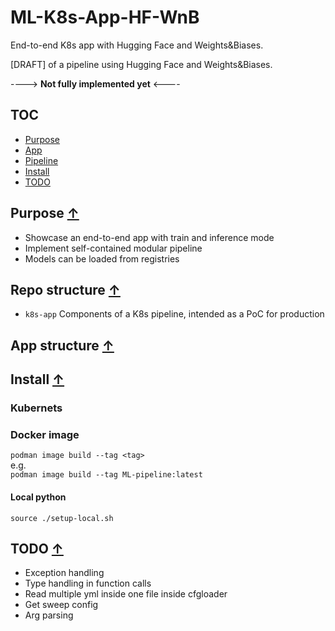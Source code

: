 # ML-K8s-App-HF-WnB

End-to-end K8s app with Hugging Face and Weights&amp;Biases.

[DRAFT] of a pipeline using Hugging Face and Weights&Biases.

----> **Not fully implemented yet** <----

## TOC

* [Purpose](./README.md#purpose-)
* [App](./README.md#app-)
* [Pipeline](./README.md#pipeline-)
* [Install](./README.md#install-)
* [TODO](./README.md#todo-)

## Purpose [↑](./README.md#ml-k8s-app-hf-wnb-)

* Showcase an end-to-end app with train and inference mode
* Implement self-contained modular pipeline
* Models can be loaded from registries 

## Repo structure [↑](./README.md#ml-pipeline-)

* `k8s-app` Components of a K8s pipeline, intended as a PoC for production

## App structure [↑](./README.md#ml-pipeline-)

## Install [↑](./README.md#ml-pipeline-)

### Kubernets

### Docker image

`podman image build --tag <tag>`  
e.g.  
`podman image build --tag ML-pipeline:latest`

#### Local python

`source ./setup-local.sh`

## TODO [↑](./README.md#ml-pipeline-)

* Exception handling
* Type handling in function calls
* Read multiple yml inside one file inside cfgloader
* Get sweep config
* Arg parsing
